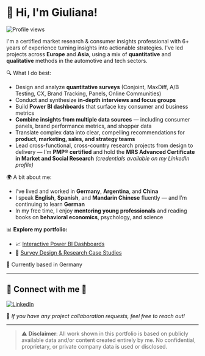 # 👋 Hi, I'm Giuliana!

![Profile views](https://komarev.com/ghpvc/?username=giulianamoroni&style=flat&color=blue)

I'm a certified market research & consumer insights professional with 6+ years of experience turning insights into actionable strategies. I've led projects across **Europe** and **Asia**, using a mix of **quantitative** and **qualitative** methods in the automotive and tech sectors.

🔍 What I do best:
- Design and analyze **quantitative surveys** (Conjoint, MaxDiff, A/B Testing, CX, Brand Tracking, Panels, Online Communities)
- Conduct and synthesize **in-depth interviews and focus groups**
- Build **Power BI dashboards** that surface key consumer and business metrics
- **Combine insights from multiple data sources** — including consumer panels, brand performance metrics, and shopper data
- Translate complex data into clear, compelling recommendations for **product, marketing, sales, and strategy teams**
- Lead cross-functional, cross-country research projects from design to delivery — I’m **PMP® certified** and hold the **MRS Advanced Certificate in Market and Social Research** *(credentials available on my LinkedIn profile)*

🌍 A bit about me:
- I’ve lived and worked in **Germany**, **Argentina**, and **China**
- I speak **English**, **Spanish**, and **Mandarin Chinese** fluently — and I’m continuing to learn **German**
- In my free time, I enjoy **mentoring young professionals** and reading books on **behavioral economics**, psychology, and science

📊 **Explore my portfolio:**
- 📈 [Interactive Power BI Dashboards](https://giulianamoroni.github.io/market-research-portfolio/)
- 📝 [Survey Design & Research Case Studies](https://giulianamoroni.github.io/market-research-portfolio/portfolio/ev-survey-2024)

📍 Currently based in Germany

---

## 🤝 Connect with me 🤝

[![LinkedIn](https://img.shields.io/badge/LinkedIn-Connect-blue?logo=linkedin&logoColor=white)](https://www.linkedin.com/in/giulianamoroni/)

💬 *If you have any project collaboration requests, feel free to reach out!*

---

> ⚠️ **Disclaimer**: All work shown in this portfolio is based on publicly available data and/or content created entirely by me. No confidential, proprietary, or private company data is used or disclosed.
